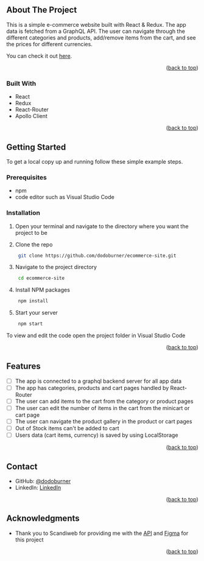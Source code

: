 <!-- Improved compatibility of back to top link: See: https://github.com/othneildrew/Best-README-Template/pull/73 -->
<a name="readme-top"></a>
<!--
*** Thanks for checking out the Best-README-Template. If you have a suggestion
*** that would make this better, please fork the repo and create a pull request
*** or simply open an issue with the tag "enhancement".
*** Don't forget to give the project a star!
*** Thanks again! Now go create something AMAZING! :D
-->

<!-- ABOUT THE PROJECT -->
## About The Project

This is a simple e-commerce website built with React & Redux. The app data is fetched from a GraphQL API. The user can navigate through the different categories and products, add/remove items from the cart, and see the prices for different currencies.

You can check it out [here](https://ecommerce-site99.netlify.app/).

<p align="right">(<a href="#readme-top">back to top</a>)</p>

### Built With

* React
* Redux
* React-Router
* Apollo Client

<p align="right">(<a href="#readme-top">back to top</a>)</p>

<!-- GETTING STARTED -->
## Getting Started

To get a local copy up and running follow these simple example steps.

### Prerequisites

* npm
* code editor such as Visual Studio Code

### Installation
1. Open your terminal and navigate to the directory where you want the project to be

2. Clone the repo
   ```sh
    git clone https://github.com/dodoburner/ecommerce-site.git
   ```
3. Navigate to the project directory 
    ```sh
     cd ecommerce-site
    ```
4. Install NPM packages
   ```sh
    npm install
   ```
6. Start your server
   ```sh
    npm start
   ```
    
To view and edit the code open the project folder in Visual Studio Code
<p align="right">(<a href="#readme-top">back to top</a>)</p>

<!-- Features -->
## Features

- [ ] The app is connected to a graphql backend server for all app data
- [ ] The app has categories, products and cart pages handled by React-Router
- [ ] The user can add items to the cart from the category or product pages
- [ ] The user can edit the number of items in the cart from the minicart or cart page
- [ ] The user can navigate the product gallery in the product or cart pages
- [ ] Out of Stock items can't be added to cart
- [ ] Users data (cart items, currency) is saved by using LocalStorage

<p align="right">(<a href="#readme-top">back to top</a>)</p>

<!-- CONTACT -->
## Contact

- GitHub: [@dodoburner](https://github.com/dodoburner/)
- LinkedIn: [LinkedIn](https://www.linkedin.com/in/dorian-urem)

<p align="right">(<a href="#readme-top">back to top</a>)</p>

<!-- ACKNOWLEDGMENTS -->
## Acknowledgments

* Thank you to Scandiweb for providing me with the [API](https://github.com/scandiweb/junior-react-endpoint) and [Figma](https://www.figma.com/file/MSyCAqVy1UgNap0pvqH6H3/Junior-Frontend-Test-Designs-(Public)?node-id=0-1&t=wheeFkltpCq2DbKL-0) for this project

<p align="right">(<a href="#readme-top">back to top</a>)</p>
